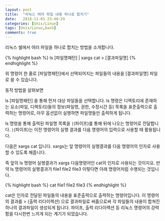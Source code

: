 ```yaml
---
layout: post
title:  "리눅스 여러 파일 내용 하나로 합치기"
date:   2018-11-01 23:48:29
categories: [Unix/Linux]
tags: [Unix/Linux,bash]
comments: true
---
```

리눅스 쉘에서 여러 파일을 하나로 합치는 방법을 소개합니다.

{% highlight bash %}
ls [파일명패턴] | xargs cat > [결과파일명]
{% endhighlight %}

위 명령어 한 줄로 [파일명패턴]에서 선택되어지는 파일들의 내용을 [결과파일명] 파일로 쓸 수 있습니다.
<!--more-->
동작 방법을 살펴보면

ls [파일명패턴] 을 통해 먼저 대상 파일들을 선택합니다.
ls 명령은 디렉토리에 존재하는 요소(파일, 디렉토리)들의 정보(파일명, 권한, 수정시간 등) 목록을 표준출력으로 출력하는 명령어로, 아무 옵션없이 실행하면 파일명들만 출력하게 됩니다.

ls 명령을 통해 출력된 파일명 목록을 `|`(파이프)를 통해 뒤에 나오는 명령어로 전달합니다.
`|`(파이프)는 이전 명령어의 실행 결과를 다음 명령어의 입력으로 사용할 때 활용됩니다.

다음은 xargs cat 입니다.
xargs는 앞 명령어의 실행결과를 다음 명령어의 인자로 사용할 수 있도록 해줍니다.

즉 앞의 ls 명령어 실행결과가 xargs 다음명령어인 cat의 인자로 사용되는 것이지요.
만약 ls 명령어의 실행결과가 file1 file2 file3 이렇다면 아래 명령어처럼 수행되는 것입니다.

{% highlight bash %}
cat file1 file2 file3
{% endhighlight %}

cat은 인자로 전달된 파일들의 내용을 표준출력으로 출력하는 명령어입니다.
이 명령어의 결과를 > (출력 리다이렉션) 으로 결과파일로 써줌으로써 각 파일들의 내용이 합쳐진 하나의 결과파일이 생성되게 됩니다.
파이프, 출력 리다이렉션 등 리눅스 명령어의 강력함을 다시한번 느끼게 되는 계기가 되었습니다.
